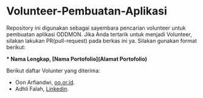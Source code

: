 # Volunteer-Pembuatan-Aplikasi
Repository ini digunakan sebagai sayembara pencarian volunteer untuk pembuatan aplikasi ODDMON. Jika Anda tertarik untuk menjadi Volunteer, silakan lakukan PR(pull-request) pada berkas ini ya. Silakan gunakan format berikut:


**\* Nama Lengkap, [Nama Portofolio](Alamat Portofolio)**


Berikut daftar Volunter yang diterima:

* Oon Arfiandwi, [oo.or.id](https://oo.or.id).
* Adhli Falah, [Linkedin](https://www.linkedin.com/in/putra-adhli-falah/).
